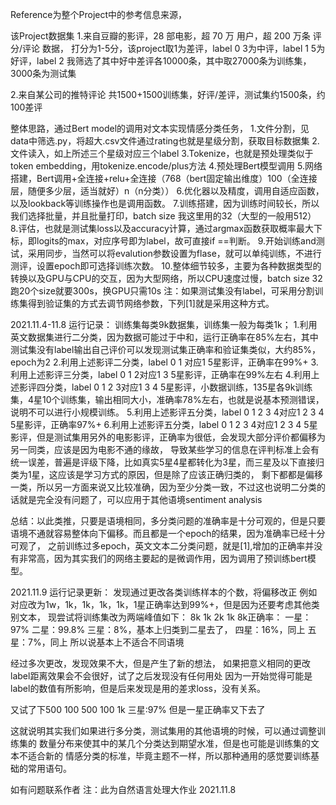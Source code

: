 Reference为整个Project中的参考信息来源，

该Project数据集
1.来自豆瓣的影评，28 部电影，超 70 万 用户，超 200 万条 评分/评论 数据，
打分为1-5分，该project取1为差评，label 0
		        3为中评，label 1
		        5为好评，label 2
我筛选了其中好中差评各10000条，其中取27000条为训练集，3000条为测试集

2.来自某公司的推特评论
共1500+1500训练集，好评/差评，测试集约1500条，约100差评


整体思路，通过Bert model的调用对文本实现情感分类任务，
1.文件分割，见data中筛选.py，将超大.csv文件通过rating也就是星级分割，获取目标数据集
2.文件读入，如上所述三个星级对应三个label
3.Tokenize，也就是预处理类似于token embedding，用tokenize.encode/plus方法
4.预处理Bert模型调用
5.网络搭建，Bert调用+全连接+relu+全连接（768（bert固定输出维度）100（全连接层，随便多少层，适当就好）n（n分类））
6.优化器以及精度，调用自适应函数，以及lookback等训练操作也是调用函数。
7.训练搭建，因为训练时间较长，所以我们选择批量，并且批量打印，batch size 我这里用的32（大型的一般用512）
8.评估，也就是测试集loss以及accuracy计算，通过argmax函数获取概率最大下标，即logits的max，对应序号即为label，故可直接if ==判断。
9.开始训练and测试，采用同步，当然可以将evalution参数设置为flase，就可以单纯训练，不进行测评，设置epoch即可选择训练次数。
10.整体细节较多，主要为各种数据类型的转换以及GPU与CPU的交互，因为大型网络，所以CPU速度过慢，batch size 32跑20个size就要300s，换GPU只需10s
注：如果测试集没有label，可采用分割训练集得到验证集的方式去调节网络参数，下列[1]就是采用这种方式。

2021.11.4-11.8
运行记录：
训练集每类9k数据集，训练集一般为每类1k；
1.利用英文数据集进行二分类，因为数据可能过于中和，运行正确率在85%左右，其中测试集没有label输出自己评价可以发现测试集正确率和验证集类似，大约85%，epoch为2
2.利用上述影评二分类，label 0 1 对应1 5星影评，正确率在99%+
3.利用上述影评三分类，label 0 1 2对应1 3 5星影评，正确率在99%左右
4.利用上述影评四分类，label 0 1 2 3对应1 3 4 5星影评，小数据训练，135星各9k训练集，4星10个训练集，输出相同大小，准确率78%左右，也就是说基本预测错误，说明不可以进行小规模训练。
5.利用上述影评五分类，label 0 1 2 3 4对应1 2 3 4 5星影评，正确率97%+
6.利用上述影评五分类，label 0 1 2 3 4对应1 2 3 4 5星影评，但是测试集用另外的电影影评，正确率为很低，会发现大部分评价都偏移为另一同类，应该是因为电影不通的缘故，
导致某些学习的信息在评判标准上会有统一误差，普遍是评级下降，比如真实5星4星都转化为3星，而三星及以下直接归类为1星，这应该是学习方式的原因，但是除了应该正确归类的，
剩下都都是偏移一类，所以另一方面来说又比较准确，因为至少分类一致，不过这也说明二分类的话就是完全没有问题了，可以应用于其他语境sentiment analysis

总结：以此类推，只要是语境相同，多分类问题的准确率是十分可观的，但是只要语境不通就容易整体向下偏移。而且都是一个epoch的结果，因为准确率已经十分可观了，
之前训练过多epoch，英文文本二分类问题，就是[1],增加的正确率并没有非常高，因为其实我们的网络主要起的是微调作用，因为调用了预训练bert模型。

2021.11.9
运行记录更新：
发现通过更改各类训练样本的个数，将偏移改正
例如对应改为1w，1k，1k，1k，1k，1星正确率达到99%+，但是因为还要考虑其他类别文本，
现尝试将训练集改为两端峰值如下：
8k 1k 2k 1k 8k正确率：
一星：97%
二星：99.8%
三星：8%，基本上归类到二星去了，
四星：16%，同上
五星：7%，同上
所以说基本上不适合不同语境

经过多次更改，发现效果不大，但是产生了新的想法，
如果把意义相同的更改label距离效果会不会很好，试了之后发现没有任何用处
因为一开始觉得可能是label的数值有所影响，但是后来发现是用的差求loss，没有关系。

又试了下500 100 500 100 1k
三星:97%
但是一星正确率又下去了

这就说明其实我们如果进行多分类，测试集用的其他语境的时候，可以通过调整训练集的
数量分布来使其中的某几个分类达到期望水准，但是也可能是训练集的文本不适合新的
情感分类的标准，毕竟主题不一样，所以那种通用的感觉要训练基础的常用语句。



如有问题联系作者
注：此为自然语言处理大作业
2021.11.8